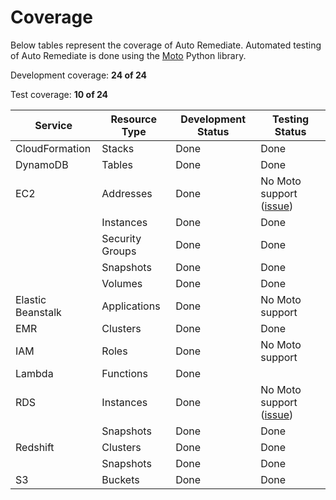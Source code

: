 # Coverage

Below tables represent the coverage of Auto Remediate. Automated testing of Auto Remediate is done using the [Moto](https://github.com/spulec/moto) Python library.

Development coverage: **24 of 24**

Test coverage: **10 of 24**

| Service           | Resource Type   | Development Status | Testing Status                                                        |
| ----------------- | --------------- | ------------------ | --------------------------------------------------------------------- |
| CloudFormation    | Stacks          | Done               | Done                                                                  |
| DynamoDB          | Tables          | Done               | Done                                                                  |
| EC2               | Addresses       | Done               | No Moto support ([issue](https://github.com/spulec/moto/issues/2221)) |
|                   | Instances       | Done               | Done                                                                  |
|                   | Security Groups | Done               | Done                                                                  |
|                   | Snapshots       | Done               | Done                                                                  |
|                   | Volumes         | Done               | Done                                                                  |
| Elastic Beanstalk | Applications    | Done               | No Moto support                                                       |
| EMR               | Clusters        | Done               | Done                                                                  |
| IAM               | Roles           | Done               | No Moto support                                                       |
| Lambda            | Functions       | Done               |                                                                       |
| RDS               | Instances       | Done               | No Moto support ([issue](https://github.com/spulec/moto/issues/2220)) |
|                   | Snapshots       | Done               | Done                                                                  |
| Redshift          | Clusters        | Done               | Done                                                                  |
|                   | Snapshots       | Done               | Done                                                                  |
| S3                | Buckets         | Done               | Done                                                                  |
